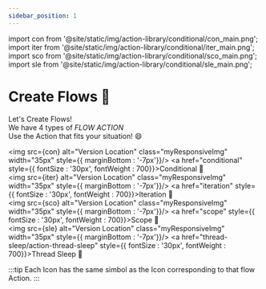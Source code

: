 ```yaml
---
sidebar_position: 1
---
```


import con from '@site/static/img/action-library/conditional/con_main.png';
import iter from '@site/static/img/action-library/conditional/iter_main.png';
import sco from '@site/static/img/action-library/conditional/sco_main.png';
import sle from '@site/static/img/action-library/conditional/sle_main.png';

# Create Flows 🌊

Let's Create Flows! <br/>
We have 4 types of <span class="action-field">*FLOW ACTION*</span> <br/>
Use the Action that fits your situation! 😄

<img src={con} alt="Version Location" class="myResponsiveImg" width="35px" style={{ marginBottom : '-7px'}}/> <a href="conditional" style={{ fontSize : '30px', fontWeight : 700}}>Conditional 🔗</a> <br/>
<img src={iter} alt="Version Location" class="myResponsiveImg" width="35px"  style={{ marginBottom : '-7px'}}/> <a href="iteration" style={{ fontSize : '30px', fontWeight : 700}}>Iteration 🔗 </a> <br/>
<img src={sco} alt="Version Location" class="myResponsiveImg" width="35px" style={{ marginBottom : '-7px'}}/> <a href="scope" style={{ fontSize : '30px', fontWeight : 700}}>Scope 🔗</a> <br/>
<img src={sle} alt="Version Location" class="myResponsiveImg" width="35px" style={{ marginBottom : '-7px'}}/> <a href="thread-sleep/action-thread-sleep" style={{ fontSize : '30px', fontWeight : 700}}>Thread Sleep 🔗</a>

<p/>

:::tip
Each Icon has the same simbol as the Icon corresponding to that <span class="action-field">flow Action</span>.
:::
